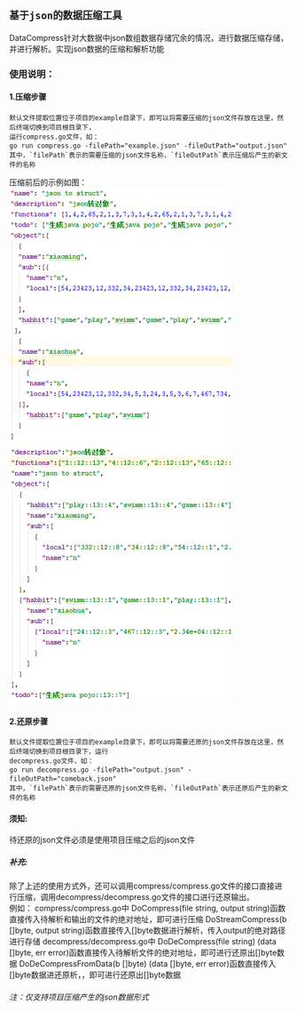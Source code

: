 `基于json的数据压缩工具`
------------------------------------
DataCompress针对大数据中json数组数据存储冗余的情况，进行数据压缩存储，并进行解析。实现json数据的压缩和解析功能

### 使用说明：
#### 1.压缩步骤
    默认文件提取位置位于项目的example目录下，即可以将需要压缩的json文件存放在这里，然后终端切换到项目根目录下，
    运行compress.go文件，如：
    go run compress.go -filePath="example.json" -fileOutPath="output.json"
    其中，`filePath`表示的需要压缩的json文件名称，`fileOutPath`表示压缩后产生的新文件的名称
压缩前后的示例如图：
![1](https://github.com/V-I-C-T-O-R/DataCompress/blob/master/image/example.png)
![2](https://github.com/V-I-C-T-O-R/DataCompress/blob/master/image/output.png)

#### 2.还原步骤
    默认文件提取位置位于项目的example目录下，即可以将需要还原的json文件存放在这里，然后终端切换到项目根目录下，运行
    decompress.go文件，如：
    go run decompress.go -filePath="output.json" -fileOutPath="comeback.json"
    其中，`filePath`表示的需要还原的json文件名称，`fileOutPath`表示还原后产生的新文件的名称

#### 须知:
  待还原的json文件必须是使用项目压缩之后的json文件
##### 补充:
除了上述的使用方式外，还可以调用compress/compress.go文件的接口直接进行压缩，调用decompress/decompress.go文件的接口进行还原输出。<br>
例如：
compress/compress.go中
DoCompress(file string, output string)函数直接传入待解析和输出的文件的绝对地址，即可进行压缩 
DoStreamCompress(b []byte, output string)函数直接传入[]byte数据进行解析，传入output的绝对路径进行存储 
decompress/decompress.go中
DoDeCompress(file string) (data []byte, err error)函数直接传入待解析文件的绝对地址，即可进行还原出[]byte数据 
DoDeCompressFromData(b []byte) (data []byte, err error)函数直接传入[]byte数据进还原析，，即可进行还原出[]byte数据 
###### 注：仅支持项目压缩产生的json数据形式
